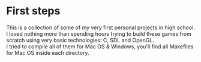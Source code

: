 # First steps

This is a collection of some of my very first personal projects in high school.  
I loved nothing more than spending hours trying to build these games from scratch using very basic technologies: C, SDL and OpenGL.  
I tried to compile all of them for Mac OS & Windows, you'll find all Makefiles for Mac OS inside each directory. 
